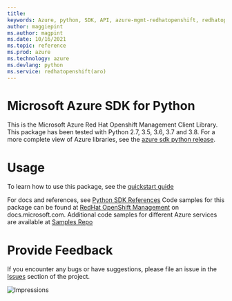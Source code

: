 ```yaml
---
title: 
keywords: Azure, python, SDK, API, azure-mgmt-redhatopenshift, redhatopenshift(aro)
author: maggiepint
ms.author: magpint
ms.date: 10/16/2021
ms.topic: reference
ms.prod: azure
ms.technology: azure
ms.devlang: python
ms.service: redhatopenshift(aro)
---
```


# Microsoft Azure SDK for Python

This is the Microsoft Azure Red Hat Openshift Management Client Library.
This package has been tested with Python 2.7, 3.5, 3.6, 3.7 and 3.8.
For a more complete view of Azure libraries, see the [azure sdk python release](https://aka.ms/azsdk/python/all).


# Usage


To learn how to use this package, see the [quickstart guide](https://aka.ms/azsdk/python/mgmt)


For docs and references, see [Python SDK References](https://docs.microsoft.com/python/api/overview/azure/)
Code samples for this package can be found at [RedHat OpenShift Management](https://docs.microsoft.com/samples/browse/?languages=python&term=Getting%20started%20-%20Managing&terms=Getting%20started%20-%20Managing) on docs.microsoft.com.
Additional code samples for different Azure services are available at [Samples Repo](https://aka.ms/azsdk/python/mgmt/samples)


# Provide Feedback

If you encounter any bugs or have suggestions, please file an issue in the
[Issues](https://github.com/Azure/azure-sdk-for-python/issues)
section of the project.


![Impressions](https://azure-sdk-impressions.azurewebsites.net/api/impressions/azure-sdk-for-python%2Fazure-mgmt-redhatopenshift%2FREADME.png)

